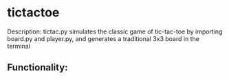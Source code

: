 # tictactoe

Description: tictac.py simulates the classic game of tic-tac-toe by importing board.py and player.py, and generates a traditional 3x3 board in the terminal

Functionality:
- 
